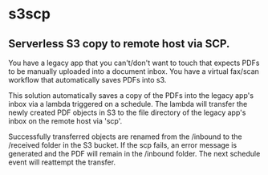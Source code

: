 # s3scp
## Serverless S3 copy to remote host via SCP.

You have a legacy app that you can't/don't want to touch that expects PDFs to be manually uploaded into a document inbox.
You have a virtual fax/scan workflow that automatically saves PDFs into s3.

This solution automatically saves a copy of the PDFs into the legacy app's inbox via a lambda triggered on a schedule.  The lambda will transfer the newly created PDF objects in S3 to the file directory of the legacy app's inbox on the remote host via 'scp'.

Successfully transferred objects are renamed from the /inbound to the /received folder in the S3 bucket.  If the scp fails, an error message is generated and the PDF will remain in the /inbound folder.  The next schedule event will reattempt the transfer.
